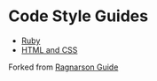 # Code Style Guides

* [Ruby](/ruby/README.md)
* [HTML and CSS](/html-css/README.md)

Forked from [Ragnarson Guide](https://github.com/Ragnarson/style)
